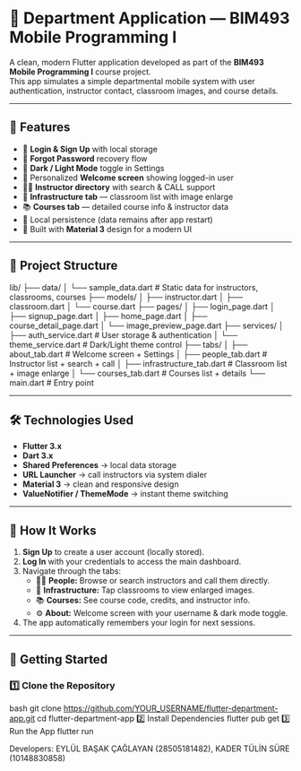 # 📱 Department Application — BIM493 Mobile Programming I

A clean, modern Flutter application developed as part of the **BIM493 Mobile Programming I** course project.  
This app simulates a simple departmental mobile system with user authentication, instructor contact, classroom images, and course details.

---

## 🌟 Features

- 🔐 **Login & Sign Up** with local storage  
- 🔄 **Forgot Password** recovery flow  
- 🌙 **Dark / Light Mode** toggle in Settings  
- 👋 Personalized **Welcome screen** showing logged-in user  
- 👨‍🏫 **Instructor directory** with search & CALL support  
- 🏫 **Infrastructure tab** — classroom list with image enlarge  
- 📚 **Courses tab** — detailed course info & instructor data  
- 💾 Local persistence (data remains after app restart)  
- 🎨 Built with **Material 3** design for a modern UI  

---

## 🧩 Project Structure

lib/
├── data/
│ └── sample_data.dart # Static data for instructors, classrooms, courses
├── models/
│ ├── instructor.dart
│ ├── classroom.dart
│ └── course.dart
├── pages/
│ ├── login_page.dart
│ ├── signup_page.dart
│ ├── home_page.dart
│ ├── course_detail_page.dart
│ └── image_preview_page.dart
├── services/
│ ├── auth_service.dart # User storage & authentication
│ └── theme_service.dart # Dark/Light theme control
├── tabs/
│ ├── about_tab.dart # Welcome screen + Settings
│ ├── people_tab.dart # Instructor list + search + call
│ ├── infrastructure_tab.dart # Classroom list + image enlarge
│ └── courses_tab.dart # Courses list + details
└── main.dart # Entry point



---

## 🛠️ Technologies Used

- **Flutter 3.x**
- **Dart 3.x**
- **Shared Preferences** → local data storage  
- **URL Launcher** → call instructors via system dialer  
- **Material 3** → clean and responsive design  
- **ValueNotifier / ThemeMode** → instant theme switching  

---

## 🧠 How It Works

1. **Sign Up** to create a user account (locally stored).  
2. **Log In** with your credentials to access the main dashboard.  
3. Navigate through the tabs:
   - 👨‍🏫 **People:** Browse or search instructors and call them directly.
   - 🏫 **Infrastructure:** Tap classrooms to view enlarged images.
   - 📚 **Courses:** See course code, credits, and instructor info.
   - ⚙️ **About:** Welcome screen with your username & dark mode toggle.
4. The app automatically remembers your login for next sessions.

---


## 🚀 Getting Started

### 1️⃣ Clone the Repository
bash
git clone https://github.com/YOUR_USERNAME/flutter-department-app.git
cd flutter-department-app
2️⃣ Install Dependencies
flutter pub get
3️⃣ Run the App
flutter run

 Developers: EYLÜL BAŞAK ÇAĞLAYAN (28505181482),  KADER TÜLİN SÜRE (10148830858)



